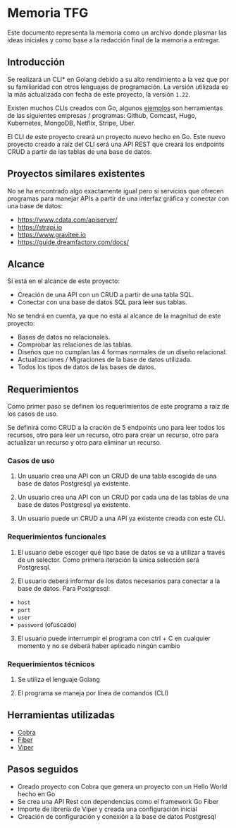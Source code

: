 # Memoria TFG

Este documento representa la memoria como un archivo donde plasmar las ideas iniciales y como base a la redacción final de la memoria a entregar.

## Introducción

Se realizará un CLI* en Golang debido a su alto rendimiento a la vez que por su familiaridad con otros lenguajes de programación. La versión utilizada es la más actualizada con fecha de este proyecto, la versión `1.22`.

Existen muchos CLIs creados con Go, algunos [ejemplos](https://go.dev/solutions/clis) son herramientas de las siguientes empresas / programas: Github, Comcast, Hugo, Kubernetes, MongoDB, Netflix, Stripe, Uber.

El CLI de este proyecto creará un proyecto nuevo hecho en Go. Este nuevo proyecto creado a raíz del CLI será una API REST que creará los endpoints CRUD a partir de las tablas de una base de datos.

## Proyectos similares existentes

No se ha encontrado algo exactamente igual pero sí servicios que ofrecen programas para manejar APIs a partir de una interfaz gráfica y conectar con una base de datos:

- https://www.cdata.com/apiserver/
- https://strapi.io
- https://www.gravitee.io
- https://guide.dreamfactory.com/docs/

## Alcance

Sí está en el alcance de este proyecto:

- Creación de una API con un CRUD a partir de una tabla SQL.
- Conectar con una base de datos SQL para leer sus tablas.

No se tendrá en cuenta, ya que no está al alcance de la magnitud de este proyecto:

- Bases de datos no relacionales.
- Comprobar las relaciones de las tablas.
- Diseños que no cumplan las 4 formas normales de un diseño relacional.
- Actualizaciones / Migraciones de la base de datos utilizada.
- Todos los tipos de datos de las bases de datos.

## Requerimientos

Como primer paso se definen los requerimientos de este programa a raíz de los casos de uso.

Se definirá como CRUD a la cración de 5 endpoints uno para leer todos los recursos, otro para leer un recurso, otro para crear un recurso, otro para actualizar un recurso y otro para eliminar un recurso.

### Casos de uso

1. Un usuario crea una API con un CRUD de una tabla escogida de una base de datos Postgresql ya existente.

2. Un usuario crea una API con un CRUD por cada una de las tablas de una base de datos Postgresql ya existente.

3. Un usuario puede un CRUD a una API ya existente creada con este CLI.

### Requerimientos funcionales

1. El usuario debe escoger qué tipo base de datos se va a utilizar a través de un selector. Como primera iteración la única selección será Postgresql.

2. El usuario deberá informar de los datos necesarios para conectar a la base de datos. Para Postgresql:
  - `host`
  - `port`
  - `user`
  - `password` (ofuscado)

3. El usuario puede interrumpir el programa con ctrl + C en cualquier momento y no se deberá haber aplicado ningún cambio

### Requerimientos técnicos

1. Se utiliza el lenguaje Golang

2. El programa se maneja por línea de comandos (CLI)

## Herramientas utilizadas

- [Cobra](https://cobra.dev)
- [Fiber](https://gofiber.io)
- [Viper](https://github.com/spf13/viper)

## Pasos seguidos

- Creado proyecto con Cobra que genera un proyecto con un Hello World hecho en Go
- Se crea una API Rest con dependencias como el framework Go Fiber
- Importe de librería de Viper y creada una configuración inicial
- Creación de configuración y conexión a la base de datos Postgresql
